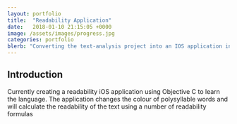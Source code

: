 ```yaml
---
layout: portfolio
title:  "Readability Application"
date:   2018-01-10 21:15:05 +0000
image: /assets/images/progress.jpg
categories: portfolio
blerb: "Converting the text-analysis project into an IOS application in order to learn Objective C"
---
```


## Introduction

Currently creating a readability iOS application using Objective C to learn the language. The application changes the colour of polysyllable words and will calculate the readability of the text using a number of readability formulas
